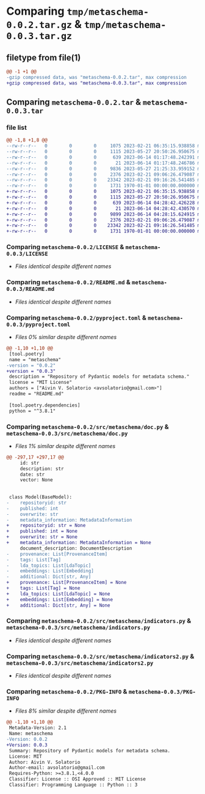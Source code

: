 # Comparing `tmp/metaschema-0.0.2.tar.gz` & `tmp/metaschema-0.0.3.tar.gz`

## filetype from file(1)

```diff
@@ -1 +1 @@
-gzip compressed data, was "metaschema-0.0.2.tar", max compression
+gzip compressed data, was "metaschema-0.0.3.tar", max compression
```

## Comparing `metaschema-0.0.2.tar` & `metaschema-0.0.3.tar`

### file list

```diff
@@ -1,8 +1,8 @@
--rw-r--r--   0        0        0     1075 2023-02-21 06:35:15.938858 metaschema-0.0.2/LICENSE
--rw-r--r--   0        0        0     1115 2023-05-27 20:50:26.950675 metaschema-0.0.2/README.md
--rw-r--r--   0        0        0      639 2023-06-14 01:17:48.242391 metaschema-0.0.2/pyproject.toml
--rw-r--r--   0        0        0       21 2023-06-14 01:17:48.246786 metaschema-0.0.2/src/metaschema/__init__.py
--rw-r--r--   0        0        0     9836 2023-05-27 21:25:33.959152 metaschema-0.0.2/src/metaschema/doc.py
--rw-r--r--   0        0        0     2376 2023-02-21 09:06:26.479087 metaschema-0.0.2/src/metaschema/indicators.py
--rw-r--r--   0        0        0    23342 2023-02-21 09:16:26.541485 metaschema-0.0.2/src/metaschema/indicators2.py
--rw-r--r--   0        0        0     1731 1970-01-01 00:00:00.000000 metaschema-0.0.2/PKG-INFO
+-rw-r--r--   0        0        0     1075 2023-02-21 06:35:15.938858 metaschema-0.0.3/LICENSE
+-rw-r--r--   0        0        0     1115 2023-05-27 20:50:26.950675 metaschema-0.0.3/README.md
+-rw-r--r--   0        0        0      639 2023-06-14 04:28:42.426228 metaschema-0.0.3/pyproject.toml
+-rw-r--r--   0        0        0       21 2023-06-14 04:28:42.430570 metaschema-0.0.3/src/metaschema/__init__.py
+-rw-r--r--   0        0        0     9899 2023-06-14 04:28:15.624915 metaschema-0.0.3/src/metaschema/doc.py
+-rw-r--r--   0        0        0     2376 2023-02-21 09:06:26.479087 metaschema-0.0.3/src/metaschema/indicators.py
+-rw-r--r--   0        0        0    23342 2023-02-21 09:16:26.541485 metaschema-0.0.3/src/metaschema/indicators2.py
+-rw-r--r--   0        0        0     1731 1970-01-01 00:00:00.000000 metaschema-0.0.3/PKG-INFO
```

### Comparing `metaschema-0.0.2/LICENSE` & `metaschema-0.0.3/LICENSE`

 * *Files identical despite different names*

### Comparing `metaschema-0.0.2/README.md` & `metaschema-0.0.3/README.md`

 * *Files identical despite different names*

### Comparing `metaschema-0.0.2/pyproject.toml` & `metaschema-0.0.3/pyproject.toml`

 * *Files 0% similar despite different names*

```diff
@@ -1,10 +1,10 @@
 [tool.poetry]
 name = "metaschema"
-version = "0.0.2"
+version = "0.0.3"
 description = "Repository of Pydantic models for metadata schema."
 license = "MIT License"
 authors = ["Aivin V. Solatorio <avsolatorio@gmail.com>"]
 readme = "README.md"
 
 [tool.poetry.dependencies]
 python = "^3.8.1"
```

### Comparing `metaschema-0.0.2/src/metaschema/doc.py` & `metaschema-0.0.3/src/metaschema/doc.py`

 * *Files 1% similar despite different names*

```diff
@@ -297,17 +297,17 @@
     id: str
     description: str
     date: str
     vector: None
 
 
 class Model(BaseModel):
-    repositoryid: str
-    published: int
-    overwrite: str
-    metadata_information: MetadataInformation
+    repositoryid: str = None
+    published: int = None
+    overwrite: str = None
+    metadata_information: MetadataInformation = None
     document_description: DocumentDescription
-    provenance: List[ProvenanceItem]
-    tags: List[Tag]
-    lda_topics: List[LdaTopic]
-    embeddings: List[Embedding]
-    additional: Dict[str, Any]
+    provenance: List[ProvenanceItem] = None
+    tags: List[Tag] = None
+    lda_topics: List[LdaTopic] = None
+    embeddings: List[Embedding] = None
+    additional: Dict[str, Any] = None
```

### Comparing `metaschema-0.0.2/src/metaschema/indicators.py` & `metaschema-0.0.3/src/metaschema/indicators.py`

 * *Files identical despite different names*

### Comparing `metaschema-0.0.2/src/metaschema/indicators2.py` & `metaschema-0.0.3/src/metaschema/indicators2.py`

 * *Files identical despite different names*

### Comparing `metaschema-0.0.2/PKG-INFO` & `metaschema-0.0.3/PKG-INFO`

 * *Files 8% similar despite different names*

```diff
@@ -1,10 +1,10 @@
 Metadata-Version: 2.1
 Name: metaschema
-Version: 0.0.2
+Version: 0.0.3
 Summary: Repository of Pydantic models for metadata schema.
 License: MIT
 Author: Aivin V. Solatorio
 Author-email: avsolatorio@gmail.com
 Requires-Python: >=3.8.1,<4.0.0
 Classifier: License :: OSI Approved :: MIT License
 Classifier: Programming Language :: Python :: 3
```

